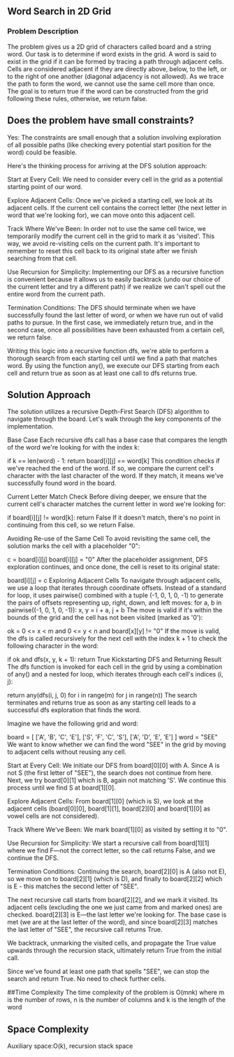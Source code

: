 ## Word Search in 2D Grid

### Problem Description
The problem gives us a 2D grid of characters called board and a string word. Our task is to determine if word exists in the grid. A word is said to exist in the grid if it can be formed by tracing a path through adjacent cells. Cells are considered adjacent if they are directly above, below, to the left, or to the right of one another (diagonal adjacency is not allowed). As we trace the path to form the word, we cannot use the same cell more than once. The goal is to return true if the word can be constructed from the grid following these rules, otherwise, we return false.

## Does the problem have small constraints?

Yes: The constraints are small enough that a solution involving exploration of all possible paths (like checking every potential start position for the word) could be feasible.

Here's the thinking process for arriving at the DFS solution approach:

Start at Every Cell: We need to consider every cell in the grid as a potential starting point of our word.

Explore Adjacent Cells: Once we've picked a starting cell, we look at its adjacent cells. If the current cell contains the correct letter (the next letter in word that we're looking for), we can move onto this adjacent cell.

Track Where We've Been: In order not to use the same cell twice, we temporarily modify the current cell in the grid to mark it as 'visited'. This way, we avoid re-visiting cells on the current path. It's important to remember to reset this cell back to its original state after we finish searching from that cell.

Use Recursion for Simplicity: Implementing our DFS as a recursive function is convenient because it allows us to easily backtrack (undo our choice of the current letter and try a different path) if we realize we can't spell out the entire word from the current path.

Termination Conditions: The DFS should terminate when we have successfully found the last letter of word, or when we have run out of valid paths to pursue. In the first case, we immediately return true, and in the second case, once all possibilities have been exhausted from a certain cell, we return false.

Writing this logic into a recursive function dfs, we're able to perform a thorough search from each starting cell until we find a path that matches word. By using the function any(), we execute our DFS starting from each cell and return true as soon as at least one call to dfs returns true.

## Solution Approach
The solution utilizes a recursive Depth-First Search (DFS) algorithm to navigate through the board. Let's walk through the key components of the implementation.

Base Case
Each recursive dfs call has a base case that compares the length of the word we're looking for with the index k:

if k == len(word) - 1:
    return board[i][j] == word[k]
This condition checks if we've reached the end of the word. If so, we compare the current cell's character with the last character of the word. If they match, it means we've successfully found word in the board.

Current Letter Match Check
Before diving deeper, we ensure that the current cell's character matches the current letter in word we're looking for:

if board[i][j] != word[k]:
    return False
If it doesn't match, there's no point in continuing from this cell, so we return False.

Avoiding Re-use of the Same Cell
To avoid revisiting the same cell, the solution marks the cell with a placeholder "0":

c = board[i][j]
board[i][j] = "0"
After the placeholder assignment, DFS exploration continues, and once done, the cell is reset to its original state:

board[i][j] = c
Exploring Adjacent Cells
To navigate through adjacent cells, we use a loop that iterates through coordinate offsets. Instead of a standard for loop, it uses pairwise() combined with a tuple (-1, 0, 1, 0, -1) to generate the pairs of offsets representing up, right, down, and left moves:
for a, b in pairwise((-1, 0, 1, 0, -1)):
    x, y = i + a, j + b
The move is valid if it's within the bounds of the grid and the cell has not been visited (marked as '0'):

ok = 0 <= x < m and 0 <= y < n and board[x][y] != "0"
If the move is valid, the dfs is called recursively for the next cell with the index k + 1 to check the following character in the word:

if ok and dfs(x, y, k + 1):
    return True
Kickstarting DFS and Returning Result
The dfs function is invoked for each cell in the grid by using a combination of any() and a nested for loop, which iterates through each cell's indices (i, j):

return any(dfs(i, j, 0) for i in range(m) for j in range(n))
The search terminates and returns true as soon as any starting cell leads to a successful dfs exploration that finds the word.

Imagine we have the following grid and word:

board = [
    ['A', 'B', 'C', 'E'],
    ['S', 'F', 'C', 'S'],
    ['A', 'D', 'E', 'E']
]
word = "SEE"
We want to know whether we can find the word "SEE" in the grid by moving to adjacent cells without reusing any cell.

Start at Every Cell: We initiate our DFS from board[0][0] with A. Since A is not S (the first letter of "SEE"), the search does not continue from here. Next, we try board[0][1] which is B, again not matching 'S'. We continue this process until we find S at board[1][0].

Explore Adjacent Cells: From board[1][0] (which is S), we look at the adjacent cells (board[0][0], board[1][1], board[2][0] and board[1][0] as vowel cells are not considered).

Track Where We've Been: We mark board[1][0] as visited by setting it to "0".

Use Recursion for Simplicity: We start a recursive call from board[1][1] where we find F—not the correct letter, so the call returns False, and we continue the DFS.

Termination Conditions: Continuing the search, board[2][0] is A (also not E), so we move on to board[2][1] (which is D), and finally to board[2][2] which is E - this matches the second letter of "SEE".

The next recursive call starts from board[2][2], and we mark it visited. Its adjacent cells (excluding the one we just came from and marked ones) are checked. board[2][3] is E—the last letter we're looking for.
The base case is met (we are at the last letter of the word), and since board[2][3] matches the last letter of "SEE", the recursive call returns True.

We backtrack, unmarking the visited cells, and propagate the True value upwards through the recursion stack, ultimately return True from the initial call.

Since we've found at least one path that spells "SEE", we can stop the search and return True. No need to check further cells.

##Time Complexity
The time complexity of the problem is O(m*n*k) where m is the number of rows, n is the number of columns and k is the length of the word

 ## Space Complexity 
 Auxiliary space:O(k), recursion stack space 
